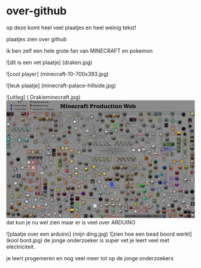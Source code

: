 
# over-github

op deze komt heel veel plaatjes en heel weinig tekst!

plaatjes zien over github

ik ben zelf een hele grote fan van 
MINECRAFT
en pokemon

![dit is een vet plaatje] (draken.jpg)

![cool player] (minecraft-10-700x393.jpg)

![leuk plaatje] (minecraft-palace-hillside.jpg)

![uitleg] ( Drakieminecraft.jpg)
![ingewikeld plaatje](pokemon-gold-title.jpg.png)
dat kun je nu wel zien
maar er is veel over 
ARDUINO

![plaatje over een arduino] (mijn ding.jpg)
![zien hoe een bead boord werkt] (kool bord.jpg)
de jonge onderzoeker is super vet
je leert veel met electriciteit.

je leert progemeren en nog veel meer
tot op de jonge onderzoekers















